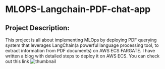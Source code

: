 # MLOPS-Langchain-PDF-chat-app
## Project Description:
This project is all about implementing MLOps by deploying PDF querying system that leverages LangChain(a powerful language processing tool, to extract information from PDF documents) on AWS ECS FARGATE.
I have written a blog with detailed steps to deploy it on AWS ECS. You can check out this link
![thumbnail](https://github.com/gopal1gupta/MLOPS-Langchain-PDF-chat-app/assets/84216589/7ee773eb-31d1-45a6-9c43-bedf2377455c)
